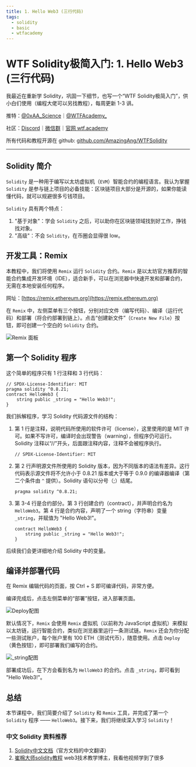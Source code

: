 ```yaml
---
title: 1. Hello Web3 (三行代码)
tags:
  - solidity
  - basic
  - wtfacademy
---
```


# WTF Solidity极简入门: 1. Hello Web3 (三行代码)

我最近在重新学 Solidity，巩固一下细节，也写一个“WTF Solidity极简入门”，供小白们使用（编程大佬可以另找教程），每周更新 1-3 讲。

推特：[@0xAA_Science](https://twitter.com/0xAA_Science)｜[@WTFAcademy_](https://twitter.com/WTFAcademy_)

社区：[Discord](https://discord.gg/5akcruXrsk)｜[微信群](https://docs.google.com/forms/d/e/1FAIpQLSe4KGT8Sh6sJ7hedQRuIYirOoZK_85miz3dw7vA1-YjodgJ-A/viewform?usp=sf_link)｜[官网 wtf.academy](https://wtf.academy)

所有代码和教程开源在 github: [github.com/AmazingAng/WTFSolidity](https://github.com/AmazingAng/WTFSolidity)

---

## Solidity 简介

`Solidity` 是一种用于编写以太坊虚拟机（`EVM`）智能合约的编程语言。我认为掌握 `Solidity` 是参与链上项目的必备技能：区块链项目大部分是开源的，如果你能读懂代码，就可以规避很多亏钱项目。

`Solidity` 具有两个特点：

1. "基于对象"：学会 `Solidity` 之后，可以助你在区块链领域找到好工作，挣钱找对象。
2. "高级"：不会 `Solidity`，在币圈会显得很 low。

## 开发工具：Remix

本教程中，我们将使用 `Remix` 运行 `Solidity` 合约。`Remix` 是以太坊官方推荐的智能合约集成开发环境（IDE），适合新手，可以在浏览器中快速开发和部署合约，无需在本地安装任何程序。

网址：[https://remix.ethereum.org](https://remix.ethereum.org)

在 `Remix` 中，左侧菜单有三个按钮，分别对应文件（编写代码）、编译（运行代码）和部署（将合约部署到链上）。点击“创建新文件”（`Create New File`）按钮，即可创建一个空白的 `Solidity` 合约。

![Remix 面板](./img/1-1.png)

## 第一个 Solidity 程序

这个简单的程序只有 1 行注释和 3 行代码：

```solidity
// SPDX-License-Identifier: MIT
pragma solidity ^0.8.21;
contract HelloWeb3 {
    string public _string = "Hello Web3!";
}
```

我们拆解程序，学习 Solidity 代码源文件的结构：

1. 第 1 行是注释，说明代码所使用的软件许可（license），这里使用的是 MIT 许可。如果不写许可，编译时会出现警告（warning），但程序仍可运行。Solidity 注释以“//”开头，后面跟注释内容，注释不会被程序执行。

   ```solidity
   // SPDX-License-Identifier: MIT
   ```

2. 第 2 行声明源文件所使用的 Solidity 版本，因为不同版本的语法有差异。这行代码表示源文件将不允许小于 0.8.21 版本或大于等于 0.9.0 的编译器编译（第二个条件由 `^` 提供）。Solidity 语句以分号（;）结尾。

   ```solidity
   pragma solidity ^0.8.21;
   ```

3. 第 3-4 行是合约部分。第 3 行创建合约（contract），并声明合约名为 `HelloWeb3`。第 4 行是合约内容，声明了一个 string（字符串）变量 `_string`，并赋值为 "Hello Web3!"。

   ```solidity
   contract HelloWeb3 {
       string public _string = "Hello Web3!";
   }
   ```

后续我们会更详细地介绍 Solidity 中的变量。

## 编译并部署代码

在 Remix 编辑代码的页面，按 Ctrl + S 即可编译代码，非常方便。

编译完成后，点击左侧菜单的“部署”按钮，进入部署页面。

![Deploy配图](./img/1-2.png)

默认情况下，`Remix` 会使用 `Remix` 虚拟机（以前称为 JavaScript 虚拟机）来模拟以太坊链，运行智能合约，类似在浏览器里运行一条测试链。`Remix` 还会为你分配一些测试账户，每个账户里有 100 ETH（测试代币），随意使用。点击 `Deploy`（黄色按钮），即可部署我们编写的合约。

![_string配图](./img/1-3.png)

部署成功后，在下方会看到名为 `HelloWeb3` 的合约。点击 `_string`，即可看到 "Hello Web3!"。

## 总结

本节课程中，我们简要介绍了 `Solidity` 和 `Remix` 工具，并完成了第一个 `Solidity` 程序 —— `HelloWeb3`。接下来，我们将继续深入学习 `Solidity`！

### 中文 Solidity 资料推荐

1. [Solidity中文文档](https://docs.soliditylang.org/zh/v0.8.19/index.html)（官方文档的中文翻译）
2. [崔棉大师solidity教程](https://space.bilibili.com/286084162) web3技术教学博主，我看他视频学到了很多
